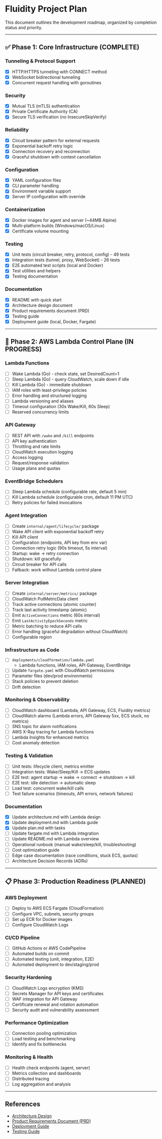 # Fluidity Project Plan

This document outlines the development roadmap, organized by completion status and priority.

---

## ✅ Phase 1: Core Infrastructure (COMPLETE)

### Tunneling & Protocol Support
- [x] HTTP/HTTPS tunneling with CONNECT method
- [x] WebSocket bidirectional tunneling
- [x] Concurrent request handling with goroutines

### Security
- [x] Mutual TLS (mTLS) authentication
- [x] Private Certificate Authority (CA)
- [x] Secure TLS verification (no InsecureSkipVerify)

### Reliability
- [x] Circuit breaker pattern for external requests
- [x] Exponential backoff retry logic
- [x] Connection recovery and reconnection
- [x] Graceful shutdown with context cancellation

### Configuration
- [x] YAML configuration files
- [x] CLI parameter handling
- [x] Environment variable support
- [x] Server IP configuration with override

### Containerization
- [x] Docker images for agent and server (~44MB Alpine)
- [x] Multi-platform builds (Windows/macOS/Linux)
- [x] Certificate volume mounting

### Testing
- [x] Unit tests (circuit breaker, retry, protocol, config) - 49 tests
- [x] Integration tests (tunnel, proxy, WebSocket) - 26 tests
- [x] E2E automated test scripts (local and Docker)
- [x] Test utilities and helpers
- [x] Testing documentation

### Documentation
- [x] README with quick start
- [x] Architecture design document
- [x] Product requirements document (PRD)
- [x] Testing guide
- [x] Deployment guide (local, Docker, Fargate)

---

## 🚧 Phase 2: AWS Lambda Control Plane (IN PROGRESS)

### Lambda Functions
- [ ] Wake Lambda (Go) - check state, set DesiredCount=1
- [ ] Sleep Lambda (Go) - query CloudWatch, scale down if idle
- [ ] Kill Lambda (Go) - immediate shutdown
- [ ] IAM roles with least-privilege policies
- [ ] Error handling and structured logging
- [ ] Lambda versioning and aliases
- [ ] Timeout configuration (30s Wake/Kill, 60s Sleep)
- [ ] Reserved concurrency limits

### API Gateway
- [ ] REST API with `/wake` and `/kill` endpoints
- [ ] API key authentication
- [ ] Throttling and rate limits
- [ ] CloudWatch execution logging
- [ ] Access logging
- [ ] Request/response validation
- [ ] Usage plans and quotas

### EventBridge Schedulers
- [ ] Sleep Lambda schedule (configurable rate, default 5 min)
- [ ] Kill Lambda schedule (configurable cron, default 11 PM UTC)
- [ ] Retry policies for failed invocations

### Agent Integration
- [ ] Create `internal/agent/lifecycle/` package
- [ ] Wake API client with exponential backoff retry
- [ ] Kill API client
- [ ] Configuration (endpoints, API key from env var)
- [ ] Connection retry logic (90s timeout, 5s interval)
- [ ] Startup: wake → retry connection
- [ ] Shutdown: kill gracefully
- [ ] Circuit breaker for API calls
- [ ] Fallback: work without Lambda control plane

### Server Integration
- [ ] Create `internal/server/metrics/` package
- [ ] CloudWatch PutMetricData client
- [ ] Track active connections (atomic counter)
- [ ] Track last activity timestamp (atomic)
- [ ] Emit `ActiveConnections` metric (60s interval)
- [ ] Emit `LastActivityEpochSeconds` metric
- [ ] Metric batching to reduce API calls
- [ ] Error handling (graceful degradation without CloudWatch)
- [ ] Configurable region

### Infrastructure as Code
- [ ] `deployments/cloudformation/lambda.yaml`
  - Lambda functions, IAM roles, API Gateway, EventBridge
- [ ] Update `fargate.yaml` with CloudWatch permissions
- [ ] Parameter files (dev/prod environments)
- [ ] Stack policies to prevent deletion
- [ ] Drift detection

### Monitoring & Observability
- [ ] CloudWatch dashboard (Lambda, API Gateway, ECS, Fluidity metrics)
- [ ] CloudWatch alarms (Lambda errors, API Gateway 5xx, ECS stuck, no metrics)
- [ ] SNS topic for alarm notifications
- [ ] AWS X-Ray tracing for Lambda functions
- [ ] Lambda Insights for enhanced metrics
- [ ] Cost anomaly detection

### Testing & Validation
- [ ] Unit tests: lifecycle client, metrics emitter
- [ ] Integration tests: Wake/Sleep/Kill → ECS updates
- [ ] E2E test: agent startup → wake → connect → shutdown → kill
- [ ] E2E test: idle detection → automatic sleep
- [ ] Load test: concurrent wake/kill calls
- [ ] Test failure scenarios (timeouts, API errors, network failures)

### Documentation
- [x] Update architecture.md with Lambda design
- [x] Update deployment.md with Lambda guide
- [x] Update plan.md with tasks
- [ ] Update fargate.md with Lambda integration
- [ ] Update README.md with Lambda overview
- [ ] Operational runbook (manual wake/sleep/kill, troubleshooting)
- [ ] Cost optimization guide
- [ ] Edge case documentation (race conditions, stuck ECS, quotas)
- [ ] Architecture Decision Records (ADRs)

---

## 📋 Phase 3: Production Readiness (PLANNED)

### AWS Deployment
- [ ] Deploy to AWS ECS Fargate (CloudFormation)
- [ ] Configure VPC, subnets, security groups
- [ ] Set up ECR for Docker images
- [ ] Configure CloudWatch Logs

### CI/CD Pipeline
- [ ] GitHub Actions or AWS CodePipeline
- [ ] Automated builds on commit
- [ ] Automated testing (unit, integration, E2E)
- [ ] Automated deployment to dev/staging/prod

### Security Hardening
- [ ] CloudWatch Logs encryption (KMS)
- [ ] Secrets Manager for API keys and certificates
- [ ] WAF integration for API Gateway
- [ ] Certificate renewal and rotation automation
- [ ] Security audit and vulnerability assessment

### Performance Optimization
- [ ] Connection pooling optimization
- [ ] Load testing and benchmarking
- [ ] Identify and fix bottlenecks

### Monitoring & Health
- [ ] Health check endpoints (agent, server)
- [ ] Metrics collection and dashboards
- [ ] Distributed tracing
- [ ] Log aggregation and analysis

---

## References

- [Architecture Design](architecture.md)
- [Product Requirements Document (PRD)](PRD.md)
- [Deployment Guide](deployment.md)
- [Testing Guide](testing.md)
